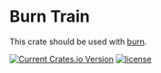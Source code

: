 # Burn Train

This crate should be used with [burn](https://github.com/burn-rs/burn).

[![Current Crates.io Version](https://img.shields.io/crates/v/burn-train.svg)](https://crates.io/crates/burn-train)
[![license](https://shields.io/badge/license-MIT%2FApache--2.0-blue)](https://github.com/burn-rs/burn-train/blob/master/README.md)
